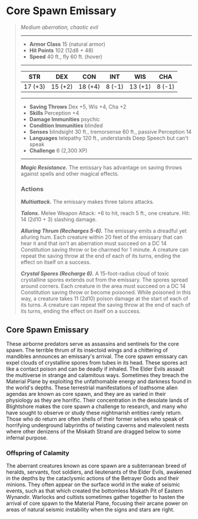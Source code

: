 # Core Spawn Emissary
>*Medium aberration, chaotic evil*
>___
>- **Armor Class** 15 (natural armor)
>- **Hit Points** 102 (12d8 + 48)
>- **Speed** 40 ft., fly 60 ft. (hover)
>___
>|STR|DEX|CON|INT|WIS|CHA|
>|:---:|:---:|:---:|:---:|:---:|:---:|
>|17 (+3)|15 (+2)|18 (+4)|8 (-1)|13 (+1)|8 (-1)|
>___
>- **Saving Throws** Dex +5, Wis +4, Cha +2
>- **Skills** Perception +4
>- **Damage Immunities** psychic
>- **Condition Immunities** blinded
>- **Senses** blindsight 30 ft., tremorsense 60 ft., passive Perception 14
>- **Languages** telepathy 120 ft., understands Deep Speech but can't speak
>- **Challenge** 6 (2,300 XP)
>___
>***Magic Resistance.*** The emissary has advantage on saving throws against spells and other magical effects.  
>
>### Actions
>***Multiattack.*** The emissary makes three talons attacks.  
>
>***Talons.*** Melee Weapon Attack: +6 to hit, reach 5 ft., one creature. Hit: 14 (2d10 + 3) slashing damage.  
>
>***Alluring Thrum (Recharges 5-6).*** The emissary emits a dreadful yet alluring hum. Each creature within 20 feet of the emissary that can hear it and that isn't an aberration must succeed on a DC 14 Constitution saving throw or be charmed for 1 minute. A creature can repeat the saving throw at the end of each of its turns, ending the effect on itself on a success.  
>
>***Crystal Spores (Recharge 6).*** A 15-foot-radius cloud of toxic crystalline spores extends out from the emissary. The spores spread around corners. Each creature in the area must succeed on a DC 14 Constitution saving throw or become poisoned. While poisoned in this way, a creature takes 11 (2d10) poison damage at the start of each of its turns. A creature can repeat the saving throw at the end of each of its turns, ending the effect on itself on a success.
## Core Spawn Emissary
These airborne predators serve as assassins and sentinels for the core spawn. The terrible thrum of its insectoid wings and a chittering of mandibles announces an emissary's arrival.
The core spawn emissary can expel clouds of crystalline spores from tubes in its head. These spores act like a contact poison and can be deadly if inhaled.
The Elder Evils assault the multiverse in strange and calamitous ways. Sometimes they breach the Material Plane by exploiting the unfathomable energy and darkness found in the world's depths. These terrestrial manifestations of loathsome alien agendas are known as core spawn, and they are as varied in their physiology as they are horrific.
Their concentration in the desolate lands of Blightshore makes the core spawn a challenge to research, and many who have sought to observe or study these nightmarish entities rarely return. Those who do return are often shells of their former selves who speak of horrifying underground labyrinths of twisting caverns and malevolent nests where other denizens of the Miskath Strand are dragged below to some infernal purpose.
### Offspring of Calamity
The aberrant creatures known as core spawn are a subterranean breed of heralds, servants, foot soldiers, and lieutenants of the Elder Evils, awakened in the depths by the cataclysmic actions of the Betrayer Gods and their minions. They often appear on the surface world in the wake of seismic events, such as that which created the bottomless Miskath Pit of Eastern Wynandir. Warlocks and cultists sometimes gather together to hasten the arrival of core spawn to the Material Plane, focusing their arcane power on areas of natural seismic instability when the signs and stars are right.